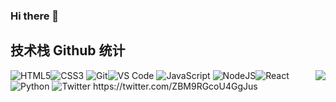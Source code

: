 ### Hi there 👋

<!--
**unlimitedcodeG/unlimitedcodeG** is a ✨ _special_ ✨ repository because its `README.md` (this file) appears on your GitHub profile.

Here are some ideas to get you started:

- 🔭 I’m currently working on ...
- 🌱 I’m currently learning ...
- 👯 I’m looking to collaborate on ...
- 🤔 I’m looking for help with ...
- 💬 Ask me about ...
- 📫 How to reach me: ...
- 😄 Pronouns: ...
- ⚡ Fun fact: ...
-->
## 技术栈 Github 统计
<img align="right" src="https://github-readme-stats.vercel.app/api?username=unlimited&theme=algolia&show_icons=true">
<img alt="HTML5" src="https://img.shields.io/badge/html5%20-%23E34F26.svg?&style=for-the-badge&logo=html5&logoColor=white"/><img alt="CSS3" src="https://img.shields.io/badge/css3%20-%231572B6.svg?&style=for-the-badge&logo=css3&logoColor=white"/>
<img alt="Git" src="https://img.shields.io/badge/-Git-%23F05032?style=for-the-badge&logo=git&logoColor=%23ffffff"/><img alt="VS Code" src="https://img.shields.io/badge/-VSCode-%23007ACC?style=for-the-badge&logo=visual-studio-code"/>
<img alt="JavaScript" src="https://img.shields.io/badge/-JavaScript-%23F7DF1C?style=for-the-badge&logo=javascript&logoColor=000000&labelColor=%23F7DF1C&color=%23FFCE5A"/>
<img alt="NodeJS" src="https://img.shields.io/badge/node.js%20-%2343853D.svg?&style=for-the-badge&logo=node.js&logoColor=white"/><img alt="React" src="https://img.shields.io/badge/react%20-%2320232a.svg?&style=for-the-badge&logo=react&logoColor=%2361DAFB"/>
<img alt="Python" src="https://img.shields.io/badge/python%20-%2314354C.svg?&style=for-the-badge&logo=python&logoColor=white"/>
<img alt="Twitter" src="https://img.shields.io/badge/<两仪院水月>%20-%231DA1F2.svg?&style=for-the-badge&logo=Twitter&logoColor=white"/> https://twitter.com/ZBM9RGcoU4GgJus

